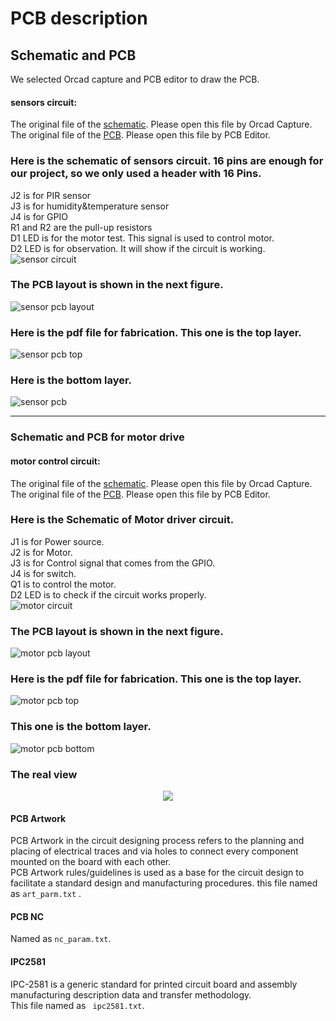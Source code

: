 # PCB description  
   
    
## Schematic and PCB   
We selected Orcad capture and PCB editor to draw the PCB. 
#### sensors circuit:   
The original file of the [schematic](https://github.com/p4nd4m01um/team17/blob/master/PCB/Sensor%20circuit.zip).  Please open this file by Orcad Capture.  
The original file of the [PCB](https://github.com/p4nd4m01um/team17/blob/master/PCB/Circuit%20for%20sensors.brd). Please open this file by PCB Editor.   
  
### Here is the schematic of sensors circuit. 16 pins are enough for our project, so we only used a header with 16 Pins.   
J2 is for PIR sensor  
J3 is for humidity&temperature sensor   
J4 is for GPIO  
R1 and R2 are the pull-up resistors   
D1 LED is for the motor test. This signal is used to control motor.  
D2 LED is for observation. It will show if the circuit is working.    
![sensor circuit](https://user-images.githubusercontent.com/36344537/38472461-7448a17c-3b78-11e8-851d-66f798775ef5.PNG)    
  
### The PCB layout is shown in the next figure.  
![sensor pcb layout](https://user-images.githubusercontent.com/36344537/38472462-745e8ad2-3b78-11e8-8bfe-a8e9627cfb0d.PNG)     
    
### Here is the pdf file for fabrication. This one is the top layer.  
![sensor pcb top](https://user-images.githubusercontent.com/36344537/38472463-7473922e-3b78-11e8-8959-69dac39f5cdf.PNG)      
  
### Here is the bottom layer.  
![sensor pcb](https://user-images.githubusercontent.com/36344537/38472464-748677f4-3b78-11e8-9f26-37ec2a2fd449.PNG)   
  
---    
### Schematic and PCB for motor drive  

#### motor control circuit:  
The original file of the [schematic](https://github.com/p4nd4m01um/team17/blob/master/PCB/Motor%20control%20circuit.zip).  Please open this file by Orcad Capture.  
The original file of the [PCB](https://github.com/p4nd4m01um/team17/blob/master/PCB/Motot%20control.brd). Please open this file by PCB Editor.  
### Here is the Schematic of Motor driver circuit. 
J1 is for Power source.  
J2 is for Motor.  
J3 is for Control signal that comes from the GPIO.  
J4 is for switch.  
Q1 is to control the motor.  
D2 LED is to check if the circuit works properly.  
![motor circuit](https://user-images.githubusercontent.com/36344537/38472465-749a0a44-3b78-11e8-8c09-b766f2a3f90a.PNG)  

### The PCB layout is shown in the next figure.  
![motor pcb layout](https://user-images.githubusercontent.com/36344537/38472459-7418ab3e-3b78-11e8-97a2-b0927f66296b.PNG)  
  

### Here is the pdf file for fabrication. This one is the top layer.  
![motor pcb top](https://user-images.githubusercontent.com/36344537/38472460-74348f02-3b78-11e8-9701-f4ff382bdd15.PNG)  
  
### This one is the bottom layer.  
![motor pcb bottom](https://user-images.githubusercontent.com/36344537/38472466-74adcb7e-3b78-11e8-8929-ffdb804320a3.PNG)  
  
### The real view  
<p align="center">
<img src="https://github.com/p4nd4m01um/team17/blob/master/ScreenShot/PCB%20for%20Motor.jpg" />
</p>
  
      
  #### PCB Artwork  
   PCB Artwork in the circuit designing process refers to the planning and placing of electrical traces and via holes to connect every component mounted on the board with each other.  
   PCB Artwork rules/guidelines is used as a base for the circuit design to facilitate a standard design and manufacturing procedures.
   this file named as ``` art_parm.txt ``` .
    
  #### PCB NC  
   Named as ``` nc_param.txt ```.  
     
  #### IPC2581  
  IPC-2581 is a generic standard for printed circuit board and assembly manufacturing description data and transfer methodology.  
  This file named as ``` ipc2581.txt```.
  

